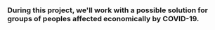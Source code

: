 ### During this project, we'll work with a possible solution for groups of peoples affected economically by COVID-19.
